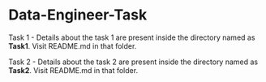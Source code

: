 # Data-Engineer-Task


Task 1 - Details about the task 1 are present inside the directory named as **Task1**. Visit README.md in that folder.


Task 2 - Details about the task 2 are present inside the directory named as **Task2**. Visit README.md in that folder.
